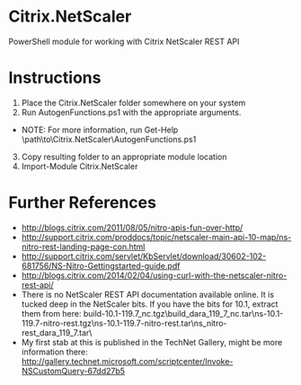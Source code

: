 Citrix.NetScaler
================

PowerShell module for working with Citrix NetScaler REST API

# Instructions

1. Place the Citrix.NetScaler folder somewhere on your system
2. Run AutogenFunctions.ps1 with the appropriate arguments.
  * NOTE:  For more information, run Get-Help \\path\to\Citrix.NetScaler\AutogenFunctions.ps1
3. Copy resulting folder to an appropriate module location
4. Import-Module Citrix.NetScaler
        
        
# Further References
 
* http://blogs.citrix.com/2011/08/05/nitro-apis-fun-over-http/
* http://support.citrix.com/proddocs/topic/netscaler-main-api-10-map/ns-nitro-rest-landing-page-con.html
* http://support.citrix.com/servlet/KbServlet/download/30602-102-681756/NS-Nitro-Gettingstarted-guide.pdf
* http://blogs.citrix.com/2014/02/04/using-curl-with-the-netscaler-nitro-rest-api/
* There is no NetScaler REST API documentation available online.  It is tucked deep in the NetScaler bits.  If you have the bits for 10.1, extract them from here:  build-10.1-119.7_nc.tgz\build_dara_119_7_nc.tar\ns-10.1-119.7-nitro-rest.tgz\ns-10.1-119.7-nitro-rest.tar\ns_nitro-rest_dara_119_7.tar\
* My first stab at this is published in the TechNet Gallery, might be more information there:  http://gallery.technet.microsoft.com/scriptcenter/Invoke-NSCustomQuery-67dd27b5